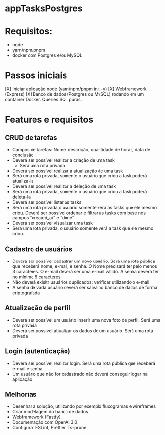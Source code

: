 # appTasksPostgres

# Requisitos:
- node
- yarn/npm/pnpm
- docker com Postgres e/ou MySQL

# Passos iniciais

[X] Iniciar aplicação node (yarn/npm/pnpm init -y) 
[X] Webframework (Express)
[X] Banco de dados (Postgres ou MySQL) rodando em um container Docker. Queries SQL puras.

# Features e requisitos

## CRUD de tarefas

- Campos de tarefas: Nome, descrição, quantidade de horas, data de conclusão
- Deverá ser possível realizar a criação de uma task
  - Será uma rota privada
-  Deverá ser possível realizar a atualização de uma task
  - Será uma rota privada, somente o usuário que criou a task poderá atualiza-la
-  Deverá ser possível realizar a deleção de uma task
  - Será uma rota privada, somente o usuário que criou a task poderá deleta-la 
-  Deverá ser possível listar as tasks
  - Será uma rota privada,o usuário somente verá as tasks que ele mesmo criou. Deverá ser possível ordenar e filtrar as tasks com base nos campos "created_at" e "done"
-  Deverá ser possível visualizar uma task  
  - Será uma rota privada, o usuário somente verá a task que ele mesmo criou. 

## Cadastro de usuários

- Deverá ser possível cadastrar um novo usuário. Será uma rota pública que receberá nome, e-mail, e senha. O Nome precisará ter pelo menos 3 caracteres. O e-mail deverá ser uma e-mail válido. A senha deverá ter no mínimo 6 caracteres
- Não deverá exisitr usuários duplicados: verificar utilizando o e-mail
- A senha de vada usuário deverá ser salva no banco de dados de forma criptografada

## Atualização de perfil

- Deverá ser possível um usuário inserir uma nova foto de perfil. Será uma rota privada
- Deverá ser possível atiualizar os dados de um usuário. Será uma rota privada

## Login (autenticação)

- Deverá ser possível realizar login. Será uma rota pública que receberá e-mail e senha
- Um usuário que não for cadastrado não deverá conseguir logar na aplicação

## Melhorias

- Desenhar a solução, utilizando por exemplo fluxogramas e wireframes
- Criar modelagem do banco de dados
- Webframework (Fastfy)
- Documentação com OpenAi 3.0
- Configurar ESLint, Prettier, Ts-prune
